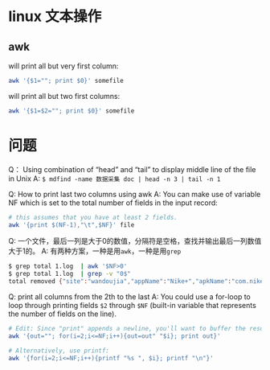 # linux 文本操作
## awk
will print all but very first column:

```sh
awk '{$1=""; print $0}' somefile
```

will print all but two first columns:

```sh
awk '{$1=$2=""; print $0}' somefile
```

# 问题
Q： Using combination of “head” and “tail” to display middle line of the file in Unix
A: `$ mdfind -name 数据采集 doc | head -n 3 | tail -n 1`

Q: How to print last two columns using awk
A: You can make use of variable NF which is set to the total number of fields in the input record:

```sh
# this assumes that you have at least 2 fields.
awk '{print $(NF-1),"\t",$NF}' file
```

Q: 一个文件，最后一列是大于0的数值，分隔符是空格，查找并输出最后一列数值大于1的。
A: 有两种方案，一种是用`awk`，一种是用`grep`

```sh
$ grep total 1.log  | awk '$NF>0'
$ grep total 1.log  | grep -v "0$"
total removed {"site":"wandoujia","appName":"Nike+","apkName":"com.nike.plusgps"} 17
```

Q: print all columns from the 2th to the last
A: You could use a for-loop to loop through printing fields `$2` through `$NF` (built-in variable that represents the number of fields on the line).

```sh
# Edit: Since "print" appends a newline, you'll want to buffer the results:
awk '{out=""; for(i=2;i<=NF;i++){out=out" "$i}; print out}'

# Alternatively, use printf:
awk '{for(i=2;i<=NF;i++){printf "%s ", $i}; printf "\n"}'
```

